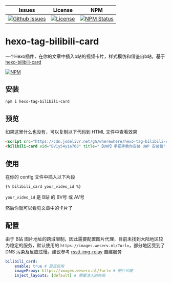 | Issues | License |  NPM  |
|--------|---------|-------|
[![Github Issues](https://img.shields.io/github/issues/wherewhere/hexo-tag-bilibili-card)](https://github.com/wherewhere/hexo-tag-bilibili-card/issues)|[![License](https://img.shields.io/github/license/wherewhere/hexo-tag-bilibili-card)](https://github.com/wherewhere/hexo-tag-bilibili-card/blob/main/LICENSE)|[![NPM Status](https://img.shields.io/npm/dt/hexo-tag-bilibili-card.svg?style=flat)](https://www.npmjs.com/package/hexo-tag-bilibili-card)

# hexo-tag-bilibili-card

一个Hexo插件，在你的文章中插入b站的视频卡片，样式模仿和借鉴自b站。基于 [hexo-bilibili-card](https://github.com/MaxChang3/hexo-bilibili-card)

[![NPM](https://nodei.co/npm/hexo-tag-bilibili-card.png)](https://nodei.co/npm/hexo-tag-bilibili-card/)

## 安装

```sh
npm i hexo-tag-bilibili-card
```

## 预览

<p>
    <script src="https://cdn.jsdelivr.net/gh/wherewhere/hexo-tag-bilibili-card@main/components/bilibili-card/bilibili-card.js"></script>
    <bilibili-card vid="BV1y54y1a768" title="【UWP】手把手教你安装 UWP 安装包" author="where-where" cover="http://i2.hdslb.com/bfs/archive/41bc750cb5011bb036e008a716a89158c7eb7bb5.jpg" duration="05:21" views="2.2万" danmakus="4" image-proxy="https://images.weserv.nl/?url="></bilibili-card>
</p>

如果这里什么也没有，可以复制以下代码到 HTML 文件中查看效果

```html
<script src="https://cdn.jsdelivr.net/gh/wherewhere/hexo-tag-bilibili-card@main/components/bilibili-card/bilibili-card.js"></script>
<bilibili-card vid="BV1y54y1a768" title="【UWP】手把手教你安装 UWP 安装包" author="where-where" cover="http://i2.hdslb.com/bfs/archive/41bc750cb5011bb036e008a716a89158c7eb7bb5.jpg" duration="05:21" views="2.2万" danmakus="4" image-proxy="https://images.weserv.nl/?url="></bilibili-card>
```

## 使用

在你的 config 文件中插入以下片段

```md
{% bilibili_card your_video_id %}
```

`your_video_id` 是 B站 的 BV号 或 AV号

然后你就可以看见文章中的卡片了

## 配置

由于 B站 图片地址的跨域限制，因此需要配置图片代理，目前未找到大陆地区较为稳定的服务，默认使用的 `https://images.weserv.nl/?url=`，部分地区受到了 DNS 污染及反应过慢。建议参考 [rsstt-img-relay](https://github.com/Rongronggg9/rsstt-img-relay) 自建服务

```yaml
bilibili_card:
    enable: true # 是否启用
    imageProxy: https://images.weserv.nl/?url= # 图片代理
    inject_layouts: [default] # 需要注入的布局
```
